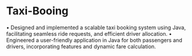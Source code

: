 # Taxi-Booing
•	Designed and implemented a scalable taxi booking system using Java, facilitating seamless ride requests, and
efficient driver allocation. 
•	Engineered a user-friendly application in Java for both passengers and drivers, incorporating features and
dynamic fare calculation.
